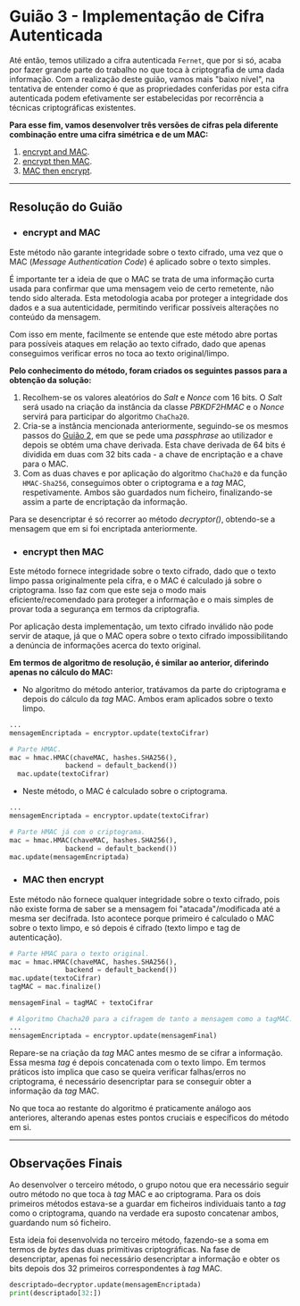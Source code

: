 # Guião 3 - Implementação de Cifra Autenticada

Até então, temos utilizado a cifra autenticada ```Fernet```, que por si só, acaba por fazer grande parte do trabalho no que toca à criptografia de uma dada informação. Com a realização deste guião, vamos mais "baixo nível", na tentativa de entender como é que as propriedades conferidas por esta cifra autenticada podem efetivamente ser estabelecidas por recorrência a técnicas criptográficas existentes. 

**Para esse fim, vamos desenvolver três versões de cifras pela diferente combinação entre uma cifra simétrica e de um MAC:**

1. [encrypt and MAC](https://github.com/uminho-miei-crypto/1920-G9/blob/master/Gui%C3%B5es/G3/EncryptAndMAC.py).
2. [encrypt then MAC](https://github.com/uminho-miei-crypto/1920-G9/blob/master/Gui%C3%B5es/G3/EncryptThenMAC.py).
3. [MAC then encrypt](https://github.com/uminho-miei-crypto/1920-G9/blob/master/Gui%C3%B5es/G3/MACThenEncrypt.py).

---

## Resolução do Guião

- ### **encrypt and MAC**

Este método não garante integridade sobre o texto cifrado, uma vez que o MAC (*Message Authentication Code*) é aplicado sobre o texto simples.

É importante ter a ideia de que o MAC se trata de uma informação curta usada para confirmar que uma mensagem veio de certo remetente, não tendo sido alterada. Esta metodologia acaba por proteger a integridade dos dados e a sua autenticidade, permitindo verificar possíveis alterações no conteúdo da mensagem.

Com isso em mente, facilmente se entende que este método abre portas para possíveis ataques em relação ao texto cifrado, dado que apenas conseguimos verificar erros no toca ao texto original/limpo. 

**Pelo conhecimento do método, foram criados os seguintes passos para a obtenção da solução:**

1. Recolhem-se os valores aleatórios do *Salt* e *Nonce* com 16 bits. O *Salt* será usado na criação da instância da classe *PBKDF2HMAC* e o *Nonce* servirá para participar do algoritmo ```ChaCha20```.
2. Cria-se a instância mencionada anteriormente, seguindo-se os mesmos passos do [Guião 2](https://github.com/uminho-miei-crypto/1920-G9/tree/master/Gui%C3%B5es/G2), em que se pede uma *passphrase* ao utilizador e depois se obtém uma chave derivada. Esta chave derivada de 64 bits é dividida em duas com 32 bits cada - a chave de encriptação e a chave para o MAC.
3. Com as duas chaves e por aplicação do algoritmo ```ChaCha20``` e da função ```HMAC-Sha256```, conseguimos obter o criptograma e a *tag* MAC, respetivamente. Ambos são guardados num ficheiro, finalizando-se assim a parte de encriptação da informação.

Para se desencriptar é só recorrer ao método *decryptor()*, obtendo-se a mensagem que em si foi encriptada anteriormente.

- ###  **encrypt then MAC**

Este método fornece integridade sobre o texto cifrado, dado que o texto limpo passa originalmente pela cifra, e o MAC é calculado já sobre o criptograma. Isso faz com que este seja o modo mais eficiente/recomendado para proteger a informação e o mais simples de provar toda a segurança em termos da criptografia.

Por aplicação desta implementação, um texto cifrado inválido não pode servir de ataque, já que o MAC opera sobre o texto cifrado impossibilitando a denúncia de informações acerca do texto original.

**Em termos de algoritmo de resolução, é similar ao anterior, diferindo apenas no cálculo do MAC:**

  - No algoritmo do método anterior, tratávamos da parte do criptograma e depois do cálculo da *tag* MAC. Ambos eram aplicados sobre o texto limpo.

  ```python
...
mensagemEncriptada = encryptor.update(textoCifrar)

# Parte HMAC.
mac = hmac.HMAC(chaveMAC, hashes.SHA256(), 
                backend = default_backend())
    mac.update(textoCifrar)
  ```

  - Neste método, o MAC é calculado sobre o criptograma.

  ```python
...
mensagemEncriptada = encryptor.update(textoCifrar)

# Parte HMAC já com o criptograma.
mac = hmac.HMAC(chaveMAC, hashes.SHA256(), 
                backend = default_backend())
mac.update(mensagemEncriptada)
  ```

- ### **MAC then encrypt**

Este método não fornece qualquer integridade sobre o texto cifrado, pois não existe forma de saber se a mensagem foi "atacada"/modificada até a mesma ser decifrada. Isto acontece porque primeiro é calculado o MAC sobre o texto limpo, e só depois é cifrado (texto limpo e tag de autenticação).

  ```python
# Parte HMAC para o texto original.
mac = hmac.HMAC(chaveMAC, hashes.SHA256(), 
                backend = default_backend())
mac.update(textoCifrar)
tagMAC = mac.finalize()

mensagemFinal = tagMAC + textoCifrar 

# Algoritmo Chacha20 para a cifragem de tanto a mensagem como a tagMAC.
...
mensagemEncriptada = encryptor.update(mensagemFinal)
  ```

Repare-se na criação da *tag* MAC antes mesmo de se cifrar a informação. Essa mesma *tag* é depois concatenada com o texto limpo. Em termos práticos isto implica que caso se queira verificar falhas/erros no criptograma, é necessário desencriptar para se conseguir obter a informação da *tag* MAC.

No que toca ao restante do algoritmo é praticamente análogo aos anteriores, alterando apenas estes pontos cruciais e específicos do método em si.

---

## Observações Finais

Ao desenvolver o terceiro método, o grupo notou que era necessário seguir outro método no que toca à *tag* MAC e ao criptograma. Para os dois primeiros métodos estava-se a guardar em ficheiros individuais tanto a *tag* como o criptograma, quando na verdade era suposto concatenar ambos, guardando num só ficheiro.

Esta ideia foi desenvolvida no terceiro método, fazendo-se a soma em termos de *bytes* das duas primitivas criptográficas. Na fase de desencriptar, apenas foi necessário desencriptar a informação e obter os bits depois dos 32 primeiros correspondentes à *tag* MAC.

``` python
descriptado=decryptor.update(mensagemEncriptada)
print(descriptado[32:])
```
